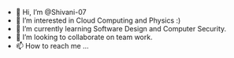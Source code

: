 - 👋 Hi, I’m @Shivani-07
- 👀 I’m interested in Cloud Computing and Physics :)
- 🌱 I’m currently learning Software Design and Computer Security.
- 💞️ I’m looking to collaborate on team work.
- 📫 How to reach me ...

<!---
Shivani-07/Shivani-07 is a ✨ special ✨ repository because its `README.md` (this file) appears on your GitHub profile.
You can click the Preview link to take a look at your changes.
--->
